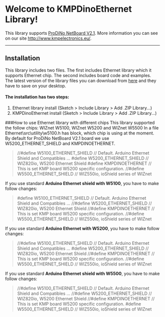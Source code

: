 Welcome to KMPDinoEthernet Library!
===================


This library supports [ProDiNo NetBoard V2.1](http://www.kmpelectronics.eu/en-us/products/prodinoethernet.aspx). More information you can see on our site http://www.kmpelectronics.eu/.

----------

Installation
-------------

This library includes two files. The first includes Ethernet library which it supports Ethernet chip. The second includes board code and examples. The latest version of the library files you can download from [here](https://github.com/kmpelectronics/Arduino/tree/master/KMPDinoEthernet/Releases/Last) and they have to save on your desktop.
#### The installation has two steps:
1. Ethernet library install (Sketch > Include Library > Add .ZIP Library...)
2. KMPDinoEthernet install (Sketch > Include Library > Add .ZIP Library...)

###How to use Ethernet library with different chips 
This library supported the follow chips: WIZnet  W5100, WIZnet  W5200 and WIZnet  W5500
In a file Ethernet\src\utility\w5100.h has block, which chip is using  at the moment.
By default for ProDiNo NetBoard V2.1 board we use W5200_ETHERNET_SHIELD and KMPDINOETHERNET.

>//#define W5100_ETHERNET_SHIELD // Default. Arduino Ethernet Shield and Compatibles ...
> #define W5200_ETHERNET_SHIELD // WIZ820io, W5200 Ethernet Shield 
> #define KMPDINOETHERNET // This is set KMP board W5200 specific configuration.
>//#define W5500_ETHERNET_SHIELD   // WIZ550io, ioShield series of WIZnet

If you use standard **Arduino Ethernet shield with W5100**, you have to make follow changes:
>  #define W5100_ETHERNET_SHIELD // Default. Arduino Ethernet Shield and Compatibles ...
>//#define W5200_ETHERNET_SHIELD // WIZ820io, W5200 Ethernet Shield 
>//#define KMPDINOETHERNET // This is set KMP board W5200 specific configuration.
>//#define W5500_ETHERNET_SHIELD   // WIZ550io, ioShield series of WIZnet

If you use standard **Arduino Ethernet with W5200**, you have to make follow changes:
>//#define W5100_ETHERNET_SHIELD // Default. Arduino Ethernet Shield and Compatibles ...
>  #define W5200_ETHERNET_SHIELD // WIZ820io, W5200 Ethernet Shield 
>//#define KMPDINOETHERNET // This is set KMP board W5200 specific configuration.
>//#define W5500_ETHERNET_SHIELD   // WIZ550io, ioShield series of WIZnet

If you use standard **Arduino Ethernet shield with W5500**, you have to make follow changes:
>//#define W5100_ETHERNET_SHIELD // Default. Arduino Ethernet Shield and Compatibles ...
>//#define W5200_ETHERNET_SHIELD // WIZ820io, W5200 Ethernet Shield 
>//#define KMPDINOETHERNET // This is set KMP board W5200 specific configuration.
>  #define W5500_ETHERNET_SHIELD   // WIZ550io, ioShield series of WIZnet
